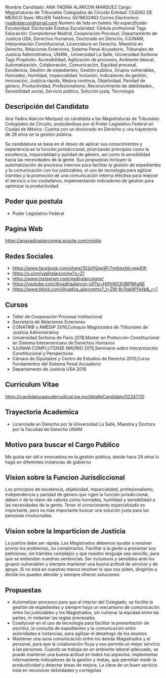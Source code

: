 Nombre Candidato: ANA YADIRA ALARCON MARQUEZ
Cargo: Magistraturas de Tribunales Colegiados de Circuito
Entidad: CIUDAD DE MEXICO
Sexo: MUJER
Telefono: 5578632483
Correo Electronico: ryadiralarcon@gmail.com
Numero de lista en boleta: *No especificado*
Escolaridad: Doctorado
Estatus Escolaridad: Cédula profesional
Tags Educación: Complutense Madrid, Cooperación Procesal, Departamento de Justicia USA, Derechos Humanos, Doctorado en Derecho, IIJUNAM, Interpretación Constitucional, Licenciatura en Derecho, Maestría en Derecho, Relaciones Exteriores, Sistema Penal Acusatorio, Tribunales de Justicia Administrativa, UNAM., Universidad La Salle, Universidad Sorbona
Tags Propósito: Accesibilidad, Agilización de procesos, Ambiente laboral, Automatización, Colaboración, Comunicación, Equidad procesal, Excelencia, Gestión de expedientes, Gestión pública, Grupos vulnerables, Honradez, Humildad, Imparcialidad, Inclusión, Indicadores de gestión, Innovación, Justicia rápida, Mejora continua, Objetividad, Paridad de género, Productividad, Profesionalismo, Reconocimiento de debilidades., Sensibilidad social, Servicio público, Solución justa, Tecnología


## Descripción del Candidato 

Ana Yadira Alarcon Marquez es candidata a las Magistraturas de Tribunales Colegiados de Circuito, postulándose por el Poder Legislativo Federal en Ciudad de México. Cuenta con un doctorado en Derecho y una trayectoria de 28 años en la gestión pública.

Su candidatura se basa en el deseo de aplicar sus conocimientos y experiencia en la función jurisdiccional, priorizando principios como la excelencia, imparcialidad y paridad de género, así como la sensibilidad hacia las necesidades de la gente. Sus propuestas incluyen la automatización de procesos internos para facilitar la gestión de expedientes y la comunicación con los justiciables, el uso de tecnología para agilizar trámites y la promoción de una comunicación interna efectiva para mejorar el servicio a los ciudadanos, implementando indicadores de gestión para optimizar la productividad.


## Poder que postula

- Poder Legislativo Federal


## Pagina Web

https://anayadiraalarconma.wixsite.com/misitio


## Redes Sociales

- https://www.facebook.com/share/1D2eYQqx9F/?mibextid=wwXIfr
- https://x.com/yadiralarconmx?s=21
- https://www.instagram.com/yadiralarconmx/
- https://youtube.com/@yadiraalarcon-o1l?si=HIPtlWC63BPRKaNE
- https://www.tiktok.com/@yadira_alarconmx?_t=ZM-8v1IqkWYk4b&_r=1


## Cursos

- Taller de Cooperación Procesal Institucional
- Secretaría de Relaciones Exteriores
- CONATRIB y AMEDIP 2016,Coloquio Magistrados de Tribunales de Justicia Administrativa
- Universidad Sorbona de París 2018,Master en Protección Constitucional en Sistema Interamericano de Derechos Humanos
- IIJUNAM COMPLUTENSE MADRID 2015,Seminario sobre Interpretación Constitucional y Perspectivas
- Cámara de Diputados y Centro de Estudios de Derecho 2010,Curso Fundamentos del Sistema Penal Acusatorio
- Departamento de Justicia USA 2018


## Curriculum Vitae

https://candidaturaspoderjudicial.ine.mx/detalleCandidato/52247/10


## Trayectoria Academica

- Licenciada en Derecho por la Universidad La Salle, Maestra y Doctora por la Facultad de Derecho UNAM


## Motivo para buscar el Cargo Publico

Me gusta ser útil e innovadora en la gestión pública, desde hace 28 años lo hago en diferentes instancias de gobierno


## Vision sobre la Funcion Jurisdiccional

Los principios de excelencia, objetividad, imparcialidad, profesionalismo, independencia y paridad de género que rigen la función jurisdiccional, deben ir de la mano de valores como honradez, humildad y sensibilidad a las necesidades de la gente. Tener el conocimiento especializado es importante, pero es más importante buscar una solución justa para las personas involucradas.


## Vision sobre la Imparticion de Justicia

La justicia debe ser rápida. Los Magistrados debemos ayudar a resolver pronto los problemas, no complicarlos. Facilitar a la gente a presentar sus peticiones, sin trámites complejos y que nuestro lenguaje sea sencillo, para que se entiendan nuestras sentencias. Ser inclusivos y sensibles ante los grupos vulnerables y siempre mantener una buena actitud de servicio y de apoyo. Si no está en nuestras manos resolver lo que nos piden, dirigirlos a donde los pueden atender y siempre ofrecer soluciones


## Propuestas

- Automatizar procesos para que al interior del Colegiado, se facilite la gestión de expedientes y siempre haya un mecanismo de comunicación entre los justiciables y los Magistrados, sin vulnerar la equidad entre las partes, ni violentar las reglas procesales.
- Coadyuvar en el uso de tecnología para facilitar la presentación de escritos, la consulta de expedientes y la comunicación entre autoridades e instancias, para agilizar el desahogo de los asuntos
- Mantener una sana comunicación entre los demás Magistrados y el personal, para que la colaboración fluya y eso permita un mejor servicio a las personas. Cuando se trabaja en un ambiente laboral adecuado, se puede mantener una buena actitud en todos los aspectos. Implementar internamente indicadores de la gestión y metas, que permitan medir la productividad y detectar áreas de mejora. La clave de un buen servicio está en reconocer debilidades y corregirlas

